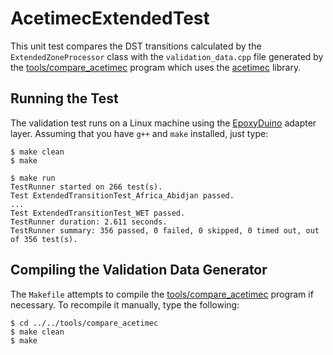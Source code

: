 # AcetimecExtendedTest

This unit test compares the DST transitions calculated by the
`ExtendedZoneProcessor` class with the `validation_data.cpp` file generated by
the [tools/compare_acetimec](../../tools/compare_acetimec) program which uses
the [acetimec](https://github.com/bxparks/acetimec) library.

## Running the Test

The validation test runs on a Linux machine using the
[EpoxyDuino](https://github.com/bxparks/EpoxyDuino) adapter layer.
Assuming that you have `g++` and `make` installed, just type:

```
$ make clean
$ make

$ make run
TestRunner started on 266 test(s).
Test ExtendedTransitionTest_Africa_Abidjan passed.
...
Test ExtendedTransitionTest_WET passed.
TestRunner duration: 2.611 seconds.
TestRunner summary: 356 passed, 0 failed, 0 skipped, 0 timed out, out of 356 test(s).
```

## Compiling the Validation Data Generator

The `Makefile` attempts to compile the
[tools/compare_acetimec](../../tools/compare_acetimec) program if necessary. To
recompile it manually, type the following:

```
$ cd ../../tools/compare_acetimec
$ make clean
$ make
```
